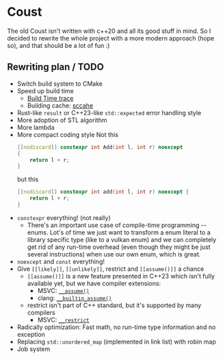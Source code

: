 # Coust

The old Coust isn't written with c++20 and all its good stuff in mind. So I decided to rewrite the whole project with a more modern approach (hope so), and that should be a lot of fun :)

## Rewriting plan / TODO

-   Switch build system to CMake
-   Speed up build time
    -   [Build Time trace](https://clang.llvm.org/docs/ClangCommandLineReference.html#cmdoption-clang-ftime-trace)
    -   Building cache: [sccahe](https://github.com/mozilla/sccache)
-   Rust-like `result` or C++23-like `std::expected` error handling style
-   More adoption of STL algorithm
-   More lambda
-   More compact coding style
    Not this
    ```C++
    [[nodiscard]] constexpr int Add(int l, int r) noexcept
    {
        return l + r;
    }
    ```
    but this
    ```C++
    [[nodiscard]] constexpr int add(int l, int r) noexcept {
        return l + r;
    }
    ```
-   `constexpr` everything! (not really)
    -   There's an important use case of compile-time programming -- enums. Lot's of time we just want to transform a enum literal to a library specific type (like to a vulkan enum) and we can completely get rid of any run-time overhead (even though they might be just several instructions) when use our own enum, which is great.
-   `noexcept` and `const` everything!
-   Give `[[likely]]`, `[[unlikely]]`, restrict and `[[assume()]]` a chance
    -   `[[assume()]]` is a new feature presented in C++23 which isn't fully available yet, but we have compiler extensions:
        -   MSVC: [`__assume()`](https://learn.microsoft.com/en-us/cpp/intrinsics/assume?view=msvc-170)
        -   clang: [`__builtin_assume()`](https://clang.llvm.org/docs/LanguageExtensions.html#langext-builtin-assume)
    -   restrict isn't part of C++ standard, but it's supported by many compilers
        -   MSVC: [`__restrict`](https://learn.microsoft.com/en-us/cpp/cpp/extension-restrict?view=msvc-170)
-   Radically optimization: Fast math, no run-time type information and no exception
-   Replacing `std::unordered_map` (implemented in link list) with robin map
-   Job system